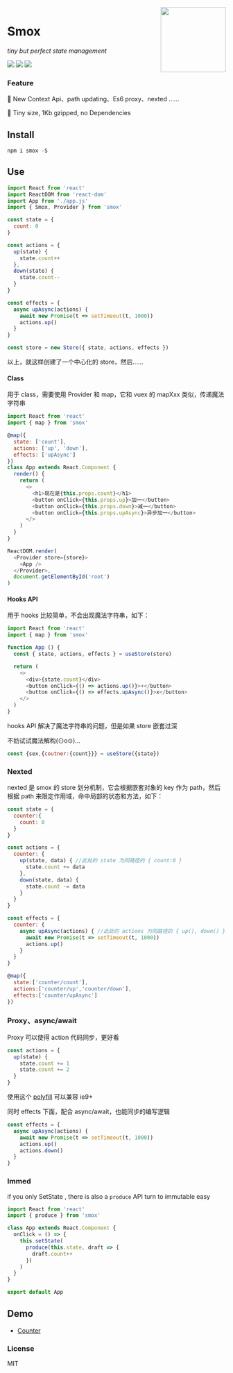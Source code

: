 <img align="right" height="150" src="https://ws1.sinaimg.cn/large/0065Zy9egy1fyuqe61tlej30b40b4gn6.jpg" />

# Smox

_tiny but perfect state management_

[![](https://img.shields.io/npm/v/smox.svg?style=flat)](https://npmjs.com/package/smox)
[![](https://img.shields.io/npm/dm/smox.svg?style=flat)](https://npmjs.com/package/smox)
[![](https://img.shields.io/bundlephobia/minzip/smox.svg?style=flat)](https://bundlephobia.com/result?p=smox)

### Feature

:pig_nose: New Context Api、path updating、Es6 proxy、nexted ……

:jack_o_lantern: Tiny size, 1Kb gzipped, no Dependencies

## Install

```shell
npm i smox -S
```

## Use

```javascript
import React from 'react'
import ReactDOM from 'react-dom'
import App from './app.js'
import { Smox, Provider } from 'smox'

const state = {
  count: 0
}

const actions = {
  up(state) {
    state.count++
  },
  down(state) {
    state.count--
  }
}

const effects = {
  async upAsync(actions) {
    await new Promise(t => setTimeout(t, 1000))
    actions.up()
  }
}

const store = new Store({ state, actions, effects })
```
以上，就这样创建了一个中心化的 store，然后……

#### Class

用于 class，需要使用 Provider 和 map，它和 vuex 的 mapXxx 类似，传递魔法字符串

```javascript
import React from 'react'
import { map } from 'smox'

@map({
  state: ['count'],
  actions: ['up', 'down'],
  effects: ['upAsync']
})
class App extends React.Component {
  render() {
    return (
      <>
        <h1>现在是{this.props.count}</h1>
        <button onClick={this.props.up}>加一</button>
        <button onClick={this.props.down}>减一</button>
        <button onClick={this.props.upAsync}>异步加一</button>
      </>
    )
  }
}

ReactDOM.render(
  <Provider store={store}>
    <App />
  </Provider>,
  document.getElementById('root')
)
```

#### Hooks API
用于 hooks 比较简单，不会出现魔法字符串，如下：

```javascript
import React from 'react'
import { map } from 'smox'

function App () {
  const { state, actions, effects } = useStore(store)

  return (
    <>
      <div>{state.count}</div>
      <button onClick={() => actions.up()}>+</button>
      <button onClick={() => effects.upAsync()}>x</button>
    </>
  )
}
```
hooks API 解决了魔法字符串的问题，但是如果 store 嵌套过深

不妨试试魔法解构(⊙o⊙)…

```javascript
const {sex,{coutner:{count}}} = useStore({state})
```

### Nexted

nexted 是 smox 的 store 划分机制，它会根据嵌套对象的 key 作为 path，然后根据 path 来限定作用域，命中局部的状态和方法，如下：

```Javascript
const state = {
  counter:{
    count: 0
  }
}

const actions = {
  counter: {
    up(state, data) { //此处的 state 为同路径的 { count:0 }
      state.count += data
    },
    down(state, data) {
      state.count -= data
    }
  }
}

const effects = {
  counter: {
    async upAsync(actions) { //此处的 actions 为同路径的 { up(), down() }
      await new Promise(t => setTimeout(t, 1000))
      actions.up()
    }
  }
}

@map({
  state:['counter/count'],
  actions:['counter/up','counter/down'],
  effects:['counter/upAsync']
})
```

### Proxy、async/await

Proxy 可以使得 action 代码同步，更好看

```javascript
const actions = {
  up(state) {
    state.count += 1
    state.count += 2
  }
}
```
使用这个 [polyfill](https://github.com/GoogleChrome/proxy-polyfill) 可以兼容 ie9+

同时 effects 下面，配合 async/await，也能同步的编写逻辑

```JavaScript
const effects = {
  async upAsync(actions) {
    await new Promise(t => setTimeout(t, 1000))
    actions.up()
    actions.down()
  }
}
```

### Immed

if you only SetState , there is also a `produce` API turn to immutable easy

```javascript
import React from 'react'
import { produce } from 'smox'

class App extends React.Component {
  onClick = () => {
    this.setState(
      produce(this.state, draft => {
        draft.count++
      })
    )
  }
}

export default App
```

## Demo

- [Counter](https://github.com/132yse/smox/tree/master/examples/counter)

### License

MIT
